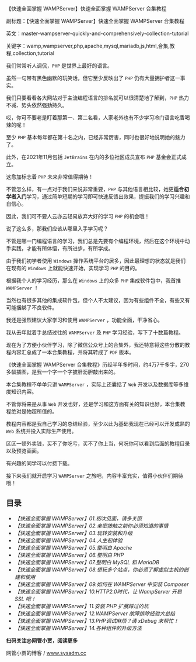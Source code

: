 【快速全面掌握 WAMPServer】快速全面掌握 WAMPServer 合集教程

副标题：【快速全面掌握 WAMPServer】快速全面掌握 WAMPServer 合集教程

英文：master-wampserver-quickly-and-comprehensively-collection-tutorial

关键字：wamp,wampserver,php,apache,mysql,mariadb,js,html,合集,教程,collection,tutorial







我们常常听人调侃，`PHP` 是世界上最好的语言。

虽然一句带有黑色幽默的玩笑话，但它至少反映出了 `PHP` 仍有大量拥护者这一事实。

我们只要看看各大网站对于主流编程语言的排名就可以很清楚地了解到，`PHP` 热力不减、势头依然强劲持久。

哎，你可不要老是盯着那第一、第二名看，人家老外也有不少学习冷门语言吃香喝辣的呢！

至少 `PHP` 基本每年都在第十名之内，已经非常厉害，同时也很好地说明她的魅力了。

此外，在2021年11月包括 `JetBrains` 在内的多位社区成员宣布 `PHP` 基金会正式成立。

这愈加标志着 `PHP` 未来非常值得期待！



不管怎么样，有一点对于我们来说非常重要，`PHP` 与其他语言相比较，她更**适合初学者入门**学习，通过简单短期的学习即可快速反馈出效果，提振我们的学习兴趣和自信心。

因此，我们可不要人云亦云轻易放弃大好的学习 `PHP` 的机会哦！



说了这么多，那我们应该从哪里入手学习呢？

不管是哪一门编程语言的学习，我们总是先要有个编程环境，然后在这个环境中动手实践，才能有所体悟，有所进步，有所学成。

由于我们初学者使用 `Windows` 操作系统平台的居多，因此最理想的状态就是我们在现有的 `Windows` 上就能快速开始，实现学习 `PHP` 的目的。

根据我个人的学习经历，那么在 `Windows` 上的众多 `PHP` 集成软件包中，我首推 `WAMPServer` ！

当然也有很多其他的集成软件包，但个人不太建议，因为有些组件不全，有些又有可能捆绑了不良软件。

我还是强烈建议大家学习和使用 `WAMPServer` ，功能全面，干净省心。

我从去年就着手总结过往的 `WAMPServer` 及 `PHP` 学习经验，写下了十数篇教程。

现在为了方便小伙伴学习，除了微信公众号上的合集外，我还特意将这些分散的教程内容汇总成了一本合集教程，并将其转成了 `PDF` 版本。



《快速全面掌握 WAMPServer 合集教程》历经半年多时间，约4万7千多字，270多幅插图，是我一个字一个字披肝沥胆敲出来的。

本合集教程不单单只讲 `WAMPServer` ，实际上还囊括了 `Web` 开发以及数据库等多维度知识内容。

不管你将来是从事 `Web` 开发也好，还是学习和这方面有关的知识也好，本合集教程绝对是物超所值的。

教程内容都是我自己学习的总结经验，至少以此为基础我现在已经可以开发成熟的 `Web` 系统并投入实际生产使用。

区区一顿外卖钱，买不了你吃亏，买不了你上当，何况你可以看到后面的教程目录以及预览画面。

有兴趣的同学可以付费下载。







接下来我们就开启学习 `WAMPServer` 之旅吧，内容丰富充实，值得小伙伴们期待哦！









## 目录

* *【快速全面掌握 WAMPServer】01.初次见面，请多关照*
* *【快速全面掌握 WAMPServer】02.亲密接触之前你必须知道的事情*
* *【快速全面掌握 WAMPServer】03.玩转安装和升级*
* *【快速全面掌握 WAMPServer】04.人生初体验*
* *【快速全面掌握 WAMPServer】05.整明白 Apache*
* *【快速全面掌握 WAMPServer】06.整明白 PHP*
* *【快速全面掌握 WAMPServer】07.整明白 MySQL 和 MariaDB*
* *【快速全面掌握 WAMPServer】08.想玩多个站点，你必须了解虚拟主机的创建和使用*
* *【快速全面掌握 WAMPServer】09.如何在 WAMPServer 中安装 Composer*
* *【快速全面掌握 WAMPServer】10.HTTP2.0时代，让 WampServer 开启 SSL 吧！*
* *【快速全面掌握 WAMPServer】11.安装 PHP 扩展踩过的坑*
* *【快速全面掌握 WAMPServer】12.WAMPServer 故障排除经验大总结*
* *【快速全面掌握 WAMPServer】13.PHP调试麻烦？请 xDebug 来帮忙！*
* *【快速全面掌握 WAMPServer】14.各种组件的升级方法*











**扫码关注@网管小贾，阅读更多**

网管小贾的博客 / www.sysadm.cc
